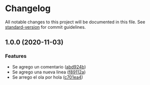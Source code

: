 # Changelog

All notable changes to this project will be documented in this file. See [standard-version](https://github.com/conventional-changelog/standard-version) for commit guidelines.

## 1.0.0 (2020-11-03)


### Features

* Se agrego un comentario ([abd924b](https://github.com/dajpes/actividad3p/commit/abd924b6939d1adf39cc80d02847938cd6033d25))
* Se agrego una nueva linea ([f89112a](https://github.com/dajpes/actividad3p/commit/f89112aa36cd5d088cbe1bbf115c41f8be7ac74f))
* Se arrego el ola por hola ([c701ea4](https://github.com/dajpes/actividad3p/commit/c701ea45c5b5948ec4d678ffadafaf82a6b9307a))
